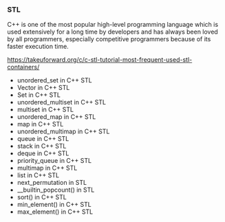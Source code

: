 ### STL 

C++ is one of the most popular high-level programming language which is used extensively for a long time by developers and has always been loved by all programmers, especially competitive programmers because of its faster execution time.

https://takeuforward.org/c/c-stl-tutorial-most-frequent-used-stl-containers/

- unordered_set in C++ STL
- Vector in C++ STL
- Set in C++ STL
- unordered_multiset in C++ STL
- multiset in C++ STL
- unordered_map in C++ STL
- map in C++ STL
- unordered_multimap in C++ STL
- queue in C++ STL
- stack in C++ STL
- deque in C++ STL
- priority_queue in C++ STL
- multimap in C++ STL
- list in C++ STL
- next_permutation in STL
- __builtin_popcount() in STL
- sort() in C++ STL
- min_element() in C++ STL
- max_element() in C++ STL
